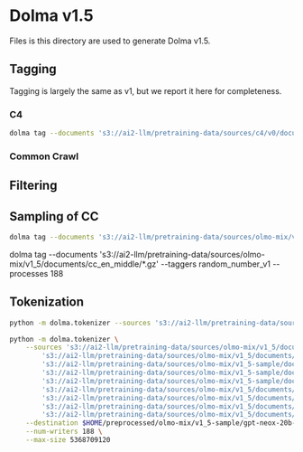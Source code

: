 # Dolma v1.5

Files is this directory are used to generate Dolma v1.5.

## Tagging

Tagging is largely the same as v1, but we report it here for completeness.

### C4

```bash
dolma tag --documents 's3://ai2-llm/pretraining-data/sources/c4/v0/documents/train/*.gz' --taggers pii_regex_with_counts_v2 --processes 188
```

### Common Crawl

## Filtering

## Sampling of CC

```bash
dolma tag --documents 's3://ai2-llm/pretraining-data/sources/olmo-mix/v1_5/documents/cc_en_head/*.gz' 's3://ai2-llm/pretraining-data/sources/olmo-mix/v1_5/documents/cc_en_tail/*.gz' --taggers random_number_v1 --processes 188
```

dolma tag --documents 's3://ai2-llm/pretraining-data/sources/olmo-mix/v1_5/documents/cc_en_middle/*.gz' --taggers random_number_v1 --processes 188

## Tokenization

```bash
python -m dolma.tokenizer --sources 's3://ai2-llm/pretraining-data/sources/olmo-mix/v1_5/documents/*/*' --destination $HOME/preprocessed/olmo-mix/v1_5/gpt-neox-20b-pii-special --num-writers 188 --max-size 17179869184
```

```bash
python -m dolma.tokenizer \
    --sources 's3://ai2-llm/pretraining-data/sources/olmo-mix/v1_5/documents/books/*' \
        's3://ai2-llm/pretraining-data/sources/olmo-mix/v1_5/documents/c4/*' \
        's3://ai2-llm/pretraining-data/sources/olmo-mix/v1_5-sample/documents/cc_en_head/*' \
        's3://ai2-llm/pretraining-data/sources/olmo-mix/v1_5-sample/documents/cc_en_middle/*' \
        's3://ai2-llm/pretraining-data/sources/olmo-mix/v1_5-sample/documents/cc_en_tail/*' \
        's3://ai2-llm/pretraining-data/sources/olmo-mix/v1_5/documents/pes2o/*' \
        's3://ai2-llm/pretraining-data/sources/olmo-mix/v1_5/documents/reddit/*' \
        's3://ai2-llm/pretraining-data/sources/olmo-mix/v1_5/documents/stack/*' \
        's3://ai2-llm/pretraining-data/sources/olmo-mix/v1_5/documents/wiki/*' \
    --destination $HOME/preprocessed/olmo-mix/v1_5-sample/gpt-neox-20b-pii-special \
    --num-writers 188 \
    --max-size 5368709120
```
